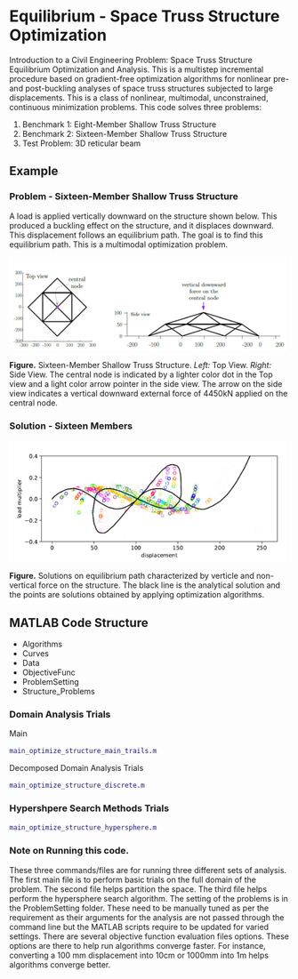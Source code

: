 # Equilibrium - Space Truss Structure Optimization 
Introduction to a Civil Engineering Problem: Space Truss Structure Equilibrium Optimization and Analysis. This is a multistep incremental procedure based on gradient-free optimization algorithms for nonlinear pre- and post-buckling analyses of space truss structures subjected to large displacements. This is a class of nonlinear, multimodal, unconstrained, continuous minimization problems. This code solves three problems:  
1. Benchmark 1: Eight-Member Shallow Truss Structure
2. Benchmark 2: Sixteen-Member Shallow Truss Structure 
3. Test Problem: 3D reticular beam 


## Example 

### Problem - Sixteen-Member Shallow Truss Structure
A load is applied vertically downward on the structure shown below. This produced a buckling effect on the structure, and it displaces downward. This displacement follows an equilibrium path. The goal is to find this equilibrium path. This is a multimodal optimization problem.

<img src="https://github.com/VarunKumarOjha/equilibrium/blob/main/imgs/sixteen_member.png" alt="drawing" width="500"/>
<!--- ![](https://github.com/VarunKumarOjha/equilibrium/blob/main/imgs/sixteen_member.png) -->

**Figure.** Sixteen-Member Shallow Truss Structure. _Left:_ Top View. _Right:_ Side View. The central node is indicated by a lighter color dot in the Top view and a light color arrow pointer in the side view. The arrow on the side view indicates a vertical downward external force of 4450kN applied on the central node.

### Solution - Sixteen Members

<img src="https://github.com/VarunKumarOjha/equilibrium/blob/main/imgs/sixteen_member_sol.png" alt="drawing" width="500"/>

**Figure.** Solutions on equilibrium path characterized by verticle and non-vertical force on the structure.  The black line is the analytical solution and the points are solutions obtained by applying optimization algorithms.

## MATLAB Code Structure

- Algorithms
- Curves
- Data
- ObjectiveFunc
- ProblemSetting
- Structure_Problems

### Domain Analysis Trials

Main
```Matlab
main_optimize_structure_main_trails.m
```
Decomposed Domain Analysis Trials
```Matlab
main_optimize_structure_discrete.m
```

### Hypershpere Search Methods Trials
```Matlab
main_optimize_structure_hypersphere.m
```
### Note on Running this code.
These three commands/files are for running three different sets of analysis. The first main file is to perform basic trials on the full domain of the problem. The second file helps partition the space. The third file helps perform the hypersphere search algorithm. The setting of the problems is in the ProblemSetting folder. These need to be manually tuned as per the requirement as their arguments for the analysis are not passed through the command line but the MATLAB scripts require to be updated for varied settings. There are several objective function evaluation files options. These options are there to help run algorithms converge faster. For instance, converting a 100 mm displacement into 10cm or 1000mm into 1m helps algorithms converge better. 


